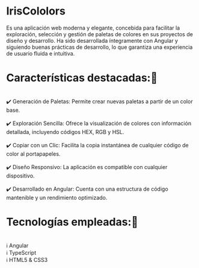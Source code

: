 # IrisCololors 

Es una aplicación web moderna y elegante, concebida para facilitar la exploración, selección y gestión de paletas de colores en sus proyectos de diseño y desarrollo. Ha sido desarrollada íntegramente con Angular y siguiendo buenas prácticas de desarrollo, lo que garantiza una experiencia de usuario fluida e intuitiva.<br>

# Características destacadas:🌟
<br>
✔️ Generación de Paletas: Permite crear nuevas paletas a partir de un color base.
<br><br>
✔️ Exploración Sencilla: Ofrece la visualización de colores con información detallada, incluyendo códigos HEX, RGB y HSL.
<br><br>
✔️ Copiar con un Clic: Facilita la copia instantánea de cualquier código de color al portapapeles.
<br><br>
✔️ Diseño Responsivo: La aplicación es compatible con cualquier dispositivo.
<br><br>
✔️ Desarrollado en Angular: Cuenta con una estructura de código mantenible y un rendimiento optimizado.<br>

# Tecnologías empleadas:🚀
<br>
ℹ️ Angular<br>
ℹ️ TypeScript<br>
ℹ️ HTML5 & CSS3
 
 